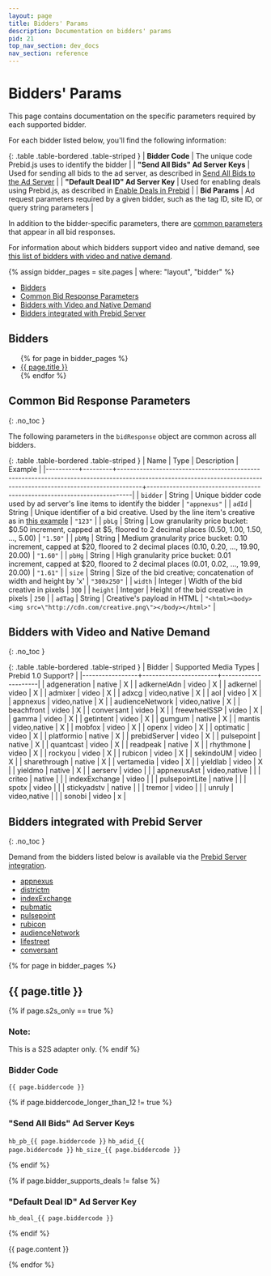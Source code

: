 ```yaml
---
layout: page
title: Bidders' Params
description: Documentation on bidders' params
pid: 21
top_nav_section: dev_docs
nav_section: reference
---
```


<div class="bs-docs-section" markdown="1">

# Bidders' Params

This page contains documentation on the specific parameters required by each supported bidder.

For each bidder listed below, you'll find the following information:

{: .table .table-bordered .table-striped }
| **Bidder Code**                     | The unique code Prebid.js uses to identify the bidder                                                                                         |
| **"Send All Bids" Ad Server Keys**  | Used for sending all bids to the ad server, as described in [Send All Bids to the Ad Server]({{site.baseurl}}/adops/send-all-bids-adops.html) |
| **"Default Deal ID" Ad Server Key** | Used for enabling deals using Prebid.js, as described in [Enable Deals in Prebid]({{site.baseurl}}/adops/deals.html)                          |
| **Bid Params**                      | Ad request parameters required by a given bidder, such as the tag ID, site ID, or query string parameters                                     |

In addition to the bidder-specific parameters, there are <a href="#common-bidresponse">common parameters</a> that appear in all bid responses.

For information about which bidders support video and native demand, see <a href="#bidder-video-native">this list of bidders with video and native demand</a>.

{% assign bidder_pages = site.pages | where: "layout", "bidder" %}

- [Bidders](#bidders)
- [Common Bid Response Parameters](#common-bid-response-parameters)
- [Bidders with Video and Native Demand](#bidders-with-video-and-native-demand)
- [Bidders integrated with Prebid Server](#prebid-server-bidders)

## Bidders

<ul>
{% for page in bidder_pages %}
<li>
<a href="#{{ page.biddercode }}">{{ page.title }}</a>
</li>
{% endfor %}
</ul>

</div>

<div class="bs-docs-section" markdown="1">

<a name="common-bidresponse"></a>

## Common Bid Response Parameters
{: .no_toc }

The following parameters in the `bidResponse` object are common across all bidders.

{: .table .table-bordered .table-striped }
| Name     | Type    | Description                                                                                                                                                       | Example                                                                 |
|----------+---------+-------------------------------------------------------------------------------------------------------------------------------------------------------------------+-------------------------------------------------------------------------|
| `bidder` | String  | Unique bidder code used by ad server's line items to identify the bidder                                                                                          | `"appnexus"`                                                            |
| `adId`   | String  | Unique identifier of a bid creative. Used by the line item's creative as in [this example]({{site.baseurl}}/adops/send-all-bids-adops.html#step-3-add-a-creative) | `"123"`                                                                 |
| `pbLg`   | String  | Low granularity price bucket: $0.50 increment, capped at $5, floored to 2 decimal places (0.50, 1.00, 1.50, ..., 5.00)                                            | `"1.50"`                                                                |
| `pbMg`   | String  | Medium granularity price bucket: 0.10 increment, capped at $20, floored to 2 decimal places (0.10, 0.20, ..., 19.90, 20.00)                                       | `"1.60"`                                                                |
| `pbHg`   | String  | High granularity price bucket: 0.01 increment, capped at $20, floored to 2 decimal places (0.01, 0.02, ..., 19.99, 20.00)                                         | `"1.61"`                                                                |
| `size`   | String  | Size of the bid creative; concatenation of width and height by 'x'                                                                                                | `"300x250"`                                                             |
| `width`  | Integer | Width of the bid creative in pixels                                                                                                                               | `300`                                                                   |
| `height` | Integer | Height of the bid creative in pixels                                                                                                                              | `250`                                                                   |
| `adTag`  | String  | Creative's payload in HTML                                                                                                                                        | `"<html><body><img src=\"http://cdn.com/creative.png\"></body></html>"` |

<a name="bidders-with-video-and-native-demand"></a>
<a name="bidder-video-native"></a>

## Bidders with Video and Native Demand
{: .no_toc }

{: .table .table-bordered .table-striped }
| Bidder          | Supported Media Types | Prebid 1.0 Support? |
|-----------------+-----------------------+---------------------|
| adgeneration    | native                | X                   |
| adkernelAdn     | video                 | X                   |
| adkernel        | video                 | X                   |
| admixer         | video                 | X                   |
| adxcg           | video,native          | X                   |
| aol             | video                 | X                   |
| appnexus        | video,native          | X                   |
| audienceNetwork | video,native          | X                   |
| beachfront      | video                 | X                   |
| conversant      | video                 | X                   |
| freewheelSSP    | video                 | X                   |
| gamma           | video                 | X                   |
| getintent       | video                 | X                   |
| gumgum          | native                | X                   |
| mantis          | video,native          | X                   |
| mobfox          | video                 | X                   |
| openx           | video                 | X                   |
| optimatic       | video                 | X                   |
| platformio      | native                | X                   |
| prebidServer    | video                 | X                   |
| pulsepoint      | native                | X                   |
| quantcast       | video                 | X                   |
| readpeak        | native                | X                   |
| rhythmone       | video                 | X                   |
| rockyou         | video                 | X                   |
| rubicon         | video                 | X                   |
| sekindoUM       | video                 | X                   |
| sharethrough    | native                | X                   |
| vertamedia      | video                 | X                   |
| yieldlab        | video                 | X                   |
| yieldmo         | native                | X                   |
| aerserv         | video                 |                     |
| appnexusAst     | video,native          |                     |
| criteo          | native                |                     |
| indexExchange   | video                 |                     |
| pulsepointLite  | native                |                     |
| spotx           | video                 |                     |
| stickyadstv     | native                |                     |
| tremor          | video                 |                     |
| unruly          | video,native          |                     |
| sonobi          | video                 | x                   |

<a name="prebid-server-bidders"></a>

## Bidders integrated with Prebid Server
{: .no_toc }

Demand from the bidders listed below is available via the [Prebid Server integration]({{site.baseurl}}/dev-docs/get-started-with-prebid-server.html).

- [appnexus](https://github.com/prebid/prebid-server/blob/master/pbs_light.go#L740)
- [districtm](https://github.com/prebid/prebid-server/blob/master/pbs_light.go#L741)
- [indexExchange](https://github.com/prebid/prebid-server/blob/master/pbs_light.go#L742)
- [pubmatic](https://github.com/prebid/prebid-server/blob/master/pbs_light.go#L743)
- [pulsepoint](https://github.com/prebid/prebid-server/blob/master/pbs_light.go#L744)
- [rubicon](https://github.com/prebid/prebid-server/blob/master/pbs_light.go#L745)
- [audienceNetwork](https://github.com/prebid/prebid-server/blob/master/pbs_light.go#L747)
- [lifestreet](https://github.com/prebid/prebid-server/blob/master/pbs_light.go#L748)
- [conversant](https://github.com/prebid/prebid-server/blob/master/pbs_light.go#L749)
</div>

{% for page in bidder_pages %}

<div class="bs-docs-section" markdown="1">
<h2><a name="{{ page.biddercode }}" />{{ page.title }}</h2>

{% if page.s2s_only == true %}  
<h3>Note:</h3> This is a S2S adapter only.
{% endif %}

<h3>Bidder Code</h3>

<code>{{ page.biddercode }}</code>

{% if page.biddercode_longer_than_12 != true %}

<h3>"Send All Bids" Ad Server Keys</h3>

<code>hb_pb_{{ page.biddercode }}</code>
<code>hb_adid_{{ page.biddercode }}</code>
<code>hb_size_{{ page.biddercode }}</code>

{% endif %}

{% if page.bidder_supports_deals != false %}

<h3>"Default Deal ID" Ad Server Key</h3>

<code>hb_deal_{{ page.biddercode }}</code>

{% endif %}

{{ page.content }}

</div>

{% endfor %}
